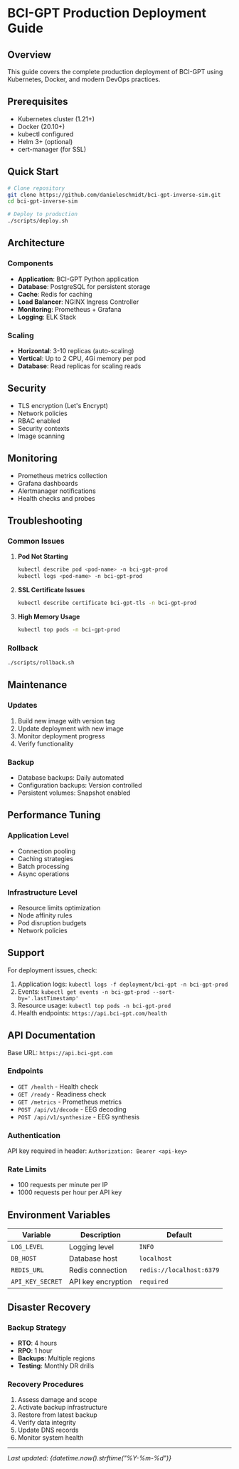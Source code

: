 # BCI-GPT Production Deployment Guide

## Overview

This guide covers the complete production deployment of BCI-GPT using Kubernetes, Docker, and modern DevOps practices.

## Prerequisites

- Kubernetes cluster (1.21+)
- Docker (20.10+)
- kubectl configured
- Helm 3+ (optional)
- cert-manager (for SSL)

## Quick Start

```bash
# Clone repository
git clone https://github.com/danieleschmidt/bci-gpt-inverse-sim.git
cd bci-gpt-inverse-sim

# Deploy to production
./scripts/deploy.sh
```

## Architecture

### Components

- **Application**: BCI-GPT Python application
- **Database**: PostgreSQL for persistent storage
- **Cache**: Redis for caching
- **Load Balancer**: NGINX Ingress Controller
- **Monitoring**: Prometheus + Grafana
- **Logging**: ELK Stack

### Scaling

- **Horizontal**: 3-10 replicas (auto-scaling)
- **Vertical**: Up to 2 CPU, 4Gi memory per pod
- **Database**: Read replicas for scaling reads

## Security

- TLS encryption (Let's Encrypt)
- Network policies
- RBAC enabled
- Security contexts
- Image scanning

## Monitoring

- Prometheus metrics collection
- Grafana dashboards
- Alertmanager notifications
- Health checks and probes

## Troubleshooting

### Common Issues

1. **Pod Not Starting**
   ```bash
   kubectl describe pod <pod-name> -n bci-gpt-prod
   kubectl logs <pod-name> -n bci-gpt-prod
   ```

2. **SSL Certificate Issues**
   ```bash
   kubectl describe certificate bci-gpt-tls -n bci-gpt-prod
   ```

3. **High Memory Usage**
   ```bash
   kubectl top pods -n bci-gpt-prod
   ```

### Rollback

```bash
./scripts/rollback.sh
```

## Maintenance

### Updates

1. Build new image with version tag
2. Update deployment with new image
3. Monitor deployment progress
4. Verify functionality

### Backup

- Database backups: Daily automated
- Configuration backups: Version controlled
- Persistent volumes: Snapshot enabled

## Performance Tuning

### Application Level

- Connection pooling
- Caching strategies
- Batch processing
- Async operations

### Infrastructure Level

- Resource limits optimization
- Node affinity rules
- Pod disruption budgets
- Network policies

## Support

For deployment issues, check:

1. Application logs: `kubectl logs -f deployment/bci-gpt -n bci-gpt-prod`
2. Events: `kubectl get events -n bci-gpt-prod --sort-by='.lastTimestamp'`
3. Resource usage: `kubectl top pods -n bci-gpt-prod`
4. Health endpoints: `https://api.bci-gpt.com/health`

## API Documentation

Base URL: `https://api.bci-gpt.com`

### Endpoints

- `GET /health` - Health check
- `GET /ready` - Readiness check
- `GET /metrics` - Prometheus metrics
- `POST /api/v1/decode` - EEG decoding
- `POST /api/v1/synthesize` - EEG synthesis

### Authentication

API key required in header: `Authorization: Bearer <api-key>`

### Rate Limits

- 100 requests per minute per IP
- 1000 requests per hour per API key

## Environment Variables

| Variable | Description | Default |
|----------|-------------|---------|
| `LOG_LEVEL` | Logging level | `INFO` |
| `DB_HOST` | Database host | `localhost` |
| `REDIS_URL` | Redis connection | `redis://localhost:6379` |
| `API_KEY_SECRET` | API key encryption | `required` |

## Disaster Recovery

### Backup Strategy

- **RTO**: 4 hours
- **RPO**: 1 hour
- **Backups**: Multiple regions
- **Testing**: Monthly DR drills

### Recovery Procedures

1. Assess damage and scope
2. Activate backup infrastructure
3. Restore from latest backup
4. Verify data integrity
5. Update DNS records
6. Monitor system health

---

*Last updated: {datetime.now().strftime("%Y-%m-%d")}*
